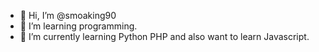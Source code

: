 - 👋 Hi, I’m @smoaking90
- 👀 I’m learning programming.
- 🌱 I’m currently learning Python PHP and also want to learn Javascript.


<!---
smoaking90/smoaking90 is a ✨ special ✨ repository because its `README.md` (this file) appears on your GitHub profile.
You can click the Preview link to take a look at your changes.
--->
